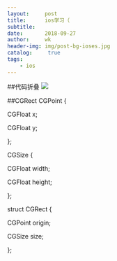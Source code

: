 ```yaml
---
layout:     post
title:      ios学习（
subtitle:   
date:       2018-09-27
author:     wk
header-img: img/post-bg-ioses.jpg
catalog: 	 true
tags:
    - ios
---
```

##代码折叠
![](https://ws2.sinaimg.cn/large/006tNc79ly1fvobqcvd6uj30ku0fcdgj.jpg)

##CGRect
CGPoint {

  CGFloat x;

  CGFloat y;

};

CGSize {

  CGFloat width;

  CGFloat height;

};

struct CGRect {

  CGPoint origin;

  CGSize size;

};

